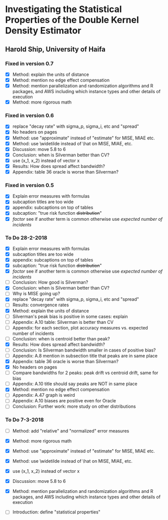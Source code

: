 # Investigating the Statistical Properties of the Double Kernel Density Estimator
## Harold Ship, University of Haifa

### Fixed in version 0.7
 - [x] Method: explain the units of distance
 - [x] Method: mention no edge effect compensation
 - [x] Method: mention parallelization and randomization algorithms and R packages, and AWS including which instance types and other details of execution
 - [x] Method: more rigorous math

### Fixed in version 0.6
 - [x] replace "decay rate" with sigma_p, sigma_i, etc and "spread"
 - [x] No headers on pages
 - [x] Method: use "approximate" instead of "estimate" for MISE, MIAE etc.
 - [x] Method: use \widetilde instead of \hat on MISE, MIAE, etc.
 - [x] Discussion: move 5.8 to 6
 - [x] Conclusion: when is Silverman better than CV?
 - [x] use (x_1, x_2) instead of vector x
 - [x] Results: How does spread affect bandwidth?
 - [x] Appendix: table 36 oracle is worse than Silverman?
   
### Fixed in version 0.5
 - [x] Explain error measures with formulas
 - [x] subcaption titles are too wide
 - [x] appendix: subcaptions on top of tables
 - [x] subcaption: "true risk function <del>distribution</del>"
 - [x] *factor* see if another term is common otherwise use *expected number of incidents*

### To Do 28-2-2018

 - [x] Explain error measures with formulas
 - [x] subcaption titles are too wide
 - [x] appendix: subcaptions on top of tables
 - [x] subcaption: "true risk function <del>distribution</del>"
 - [x] *factor* see if another term is common otherwise use *expected number of incidents*
 - [ ] Conclusion: How good is Silverman?
 - [x] Conclusion: when is Silverman better than CV?
 - [ ] Why is MISE going up?
 - [x] replace "decay rate" with sigma_p, sigma_i, etc and "spread"
 - [ ] Results: convergence rates
 - [x] Method: explain the units of distance
 - [ ] Silverman's peak bias is positive in some cases: explain
 - [ ] Appendix: A.10 table: Silverman is better than CV
 - [ ] Appendix: for each section, plot accuracy measures vs. expected number of incidents
 - [ ] Conclusion: when is centroid better than peak?
 - [x] Results: How does spread affect bandwidth?
 - [ ] Conclusion: Is Silverman bandwidth smaller in cases of positive bias?
 - [ ] Appendix: A.8 mention in subsection title that peaks are in same place
 - [x] Appendix: table 36 oracle is worse than Silverman?
 - [x] No headers on pages
 - [ ] Compare bandwidths for 2 peaks: peak drift vs centroid drift, same for bias
 - [ ] Appendix: A.10 title should say peaks are NOT in same place
 - [x] Method: mention no edge effect compensation
 - [ ] Appendix: A.47 graph is weird
 - [ ] Appendix: A.10 biases are positive even for Oracle
 - [ ] Conclusion: Further work: more study on other distributions

### To Do 7-3-2018
 - [ ] Method: add "relative" and "normalized" error measures
 - [x] Method: more rigorous math
 - [x] Method: use "approximate" instead of "estimate" for MISE, MIAE etc.
 - [x] Method: use \widetilde instead of \hat on MISE, MIAE, etc.
 - [x] use (x_1, x_2) instead of vector x
 - [x] Discussion: move 5.8 to 6
 - [x] Method: mention parallelization and randomization algorithms and R packages, and AWS including which instance types and other details of execution
 - [ ] Introduction: define "statistical properties"
 